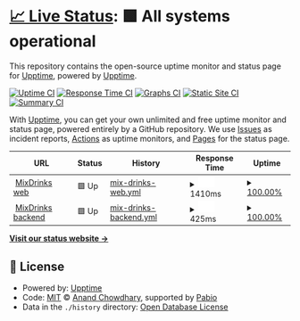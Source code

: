 # [📈 Live Status](https://demo.upptime.js.org): <!--live status--> **🟩 All systems operational**

This repository contains the open-source uptime monitor and status page for [Upptime](https://upptime.js.org), powered by [Upptime](https://github.com/upptime/upptime).

[![Uptime CI](https://github.com/upptime/upptime/workflows/Uptime%20CI/badge.svg)](https://github.com/upptime/upptime/actions?query=workflow%3A%22Uptime+CI%22)
[![Response Time CI](https://github.com/upptime/upptime/workflows/Response%20Time%20CI/badge.svg)](https://github.com/upptime/upptime/actions?query=workflow%3A%22Response+Time+CI%22)
[![Graphs CI](https://github.com/upptime/upptime/workflows/Graphs%20CI/badge.svg)](https://github.com/upptime/upptime/actions?query=workflow%3A%22Graphs+CI%22)
[![Static Site CI](https://github.com/upptime/upptime/workflows/Static%20Site%20CI/badge.svg)](https://github.com/upptime/upptime/actions?query=workflow%3A%22Static+Site+CI%22)
[![Summary CI](https://github.com/upptime/upptime/workflows/Summary%20CI/badge.svg)](https://github.com/upptime/upptime/actions?query=workflow%3A%22Summary+CI%22)

With [Upptime](https://upptime.js.org), you can get your own unlimited and free uptime monitor and status page, powered entirely by a GitHub repository. We use [Issues](https://github.com/upptime/upptime/issues) as incident reports, [Actions](https://github.com/upptime/upptime/actions) as uptime monitors, and [Pages](https://demo.upptime.js.org) for the status page.

<!--start: status pages-->
<!-- This summary is generated by Upptime (https://github.com/upptime/upptime) -->
<!-- Do not edit this manually, your changes will be overwritten -->
<!-- prettier-ignore -->
| URL | Status | History | Response Time | Uptime |
| --- | ------ | ------- | ------------- | ------ |
| <img alt="" src="https://icons.duckduckgo.com/ip3/mixdrinks.org.ico" height="13"> [MixDrinks web](https://mixdrinks.org) | 🟩 Up | [mix-drinks-web.yml](https://github.com/MixDrinks/uptime/commits/HEAD/history/mix-drinks-web.yml) | <details><summary><img alt="Response time graph" src="./graphs/mix-drinks-web/response-time-week.png" height="20"> 1410ms</summary><br><a href="https://demo.upptime.js.org/history/mix-drinks-web"><img alt="Response time 1410" src="https://img.shields.io/endpoint?url=https%3A%2F%2Fraw.githubusercontent.com%2FMixDrinks%2Fuptime%2FHEAD%2Fapi%2Fmix-drinks-web%2Fresponse-time.json"></a><br><a href="https://demo.upptime.js.org/history/mix-drinks-web"><img alt="24-hour response time 1410" src="https://img.shields.io/endpoint?url=https%3A%2F%2Fraw.githubusercontent.com%2FMixDrinks%2Fuptime%2FHEAD%2Fapi%2Fmix-drinks-web%2Fresponse-time-day.json"></a><br><a href="https://demo.upptime.js.org/history/mix-drinks-web"><img alt="7-day response time 1410" src="https://img.shields.io/endpoint?url=https%3A%2F%2Fraw.githubusercontent.com%2FMixDrinks%2Fuptime%2FHEAD%2Fapi%2Fmix-drinks-web%2Fresponse-time-week.json"></a><br><a href="https://demo.upptime.js.org/history/mix-drinks-web"><img alt="30-day response time 1410" src="https://img.shields.io/endpoint?url=https%3A%2F%2Fraw.githubusercontent.com%2FMixDrinks%2Fuptime%2FHEAD%2Fapi%2Fmix-drinks-web%2Fresponse-time-month.json"></a><br><a href="https://demo.upptime.js.org/history/mix-drinks-web"><img alt="1-year response time 1410" src="https://img.shields.io/endpoint?url=https%3A%2F%2Fraw.githubusercontent.com%2FMixDrinks%2Fuptime%2FHEAD%2Fapi%2Fmix-drinks-web%2Fresponse-time-year.json"></a></details> | <details><summary><a href="https://demo.upptime.js.org/history/mix-drinks-web">100.00%</a></summary><a href="https://demo.upptime.js.org/history/mix-drinks-web"><img alt="All-time uptime 100.00%" src="https://img.shields.io/endpoint?url=https%3A%2F%2Fraw.githubusercontent.com%2FMixDrinks%2Fuptime%2FHEAD%2Fapi%2Fmix-drinks-web%2Fuptime.json"></a><br><a href="https://demo.upptime.js.org/history/mix-drinks-web"><img alt="24-hour uptime 100.00%" src="https://img.shields.io/endpoint?url=https%3A%2F%2Fraw.githubusercontent.com%2FMixDrinks%2Fuptime%2FHEAD%2Fapi%2Fmix-drinks-web%2Fuptime-day.json"></a><br><a href="https://demo.upptime.js.org/history/mix-drinks-web"><img alt="7-day uptime 100.00%" src="https://img.shields.io/endpoint?url=https%3A%2F%2Fraw.githubusercontent.com%2FMixDrinks%2Fuptime%2FHEAD%2Fapi%2Fmix-drinks-web%2Fuptime-week.json"></a><br><a href="https://demo.upptime.js.org/history/mix-drinks-web"><img alt="30-day uptime 100.00%" src="https://img.shields.io/endpoint?url=https%3A%2F%2Fraw.githubusercontent.com%2FMixDrinks%2Fuptime%2FHEAD%2Fapi%2Fmix-drinks-web%2Fuptime-month.json"></a><br><a href="https://demo.upptime.js.org/history/mix-drinks-web"><img alt="1-year uptime 100.00%" src="https://img.shields.io/endpoint?url=https%3A%2F%2Fraw.githubusercontent.com%2FMixDrinks%2Fuptime%2FHEAD%2Fapi%2Fmix-drinks-web%2Fuptime-year.json"></a></details>
| <img alt="" src="https://icons.duckduckgo.com/ip3/api.mixdrinks.org.ico" height="13"> [MixDrinks backend](https://api.mixdrinks.org/version) | 🟩 Up | [mix-drinks-backend.yml](https://github.com/MixDrinks/uptime/commits/HEAD/history/mix-drinks-backend.yml) | <details><summary><img alt="Response time graph" src="./graphs/mix-drinks-backend/response-time-week.png" height="20"> 425ms</summary><br><a href="https://demo.upptime.js.org/history/mix-drinks-backend"><img alt="Response time 425" src="https://img.shields.io/endpoint?url=https%3A%2F%2Fraw.githubusercontent.com%2FMixDrinks%2Fuptime%2FHEAD%2Fapi%2Fmix-drinks-backend%2Fresponse-time.json"></a><br><a href="https://demo.upptime.js.org/history/mix-drinks-backend"><img alt="24-hour response time 425" src="https://img.shields.io/endpoint?url=https%3A%2F%2Fraw.githubusercontent.com%2FMixDrinks%2Fuptime%2FHEAD%2Fapi%2Fmix-drinks-backend%2Fresponse-time-day.json"></a><br><a href="https://demo.upptime.js.org/history/mix-drinks-backend"><img alt="7-day response time 425" src="https://img.shields.io/endpoint?url=https%3A%2F%2Fraw.githubusercontent.com%2FMixDrinks%2Fuptime%2FHEAD%2Fapi%2Fmix-drinks-backend%2Fresponse-time-week.json"></a><br><a href="https://demo.upptime.js.org/history/mix-drinks-backend"><img alt="30-day response time 425" src="https://img.shields.io/endpoint?url=https%3A%2F%2Fraw.githubusercontent.com%2FMixDrinks%2Fuptime%2FHEAD%2Fapi%2Fmix-drinks-backend%2Fresponse-time-month.json"></a><br><a href="https://demo.upptime.js.org/history/mix-drinks-backend"><img alt="1-year response time 425" src="https://img.shields.io/endpoint?url=https%3A%2F%2Fraw.githubusercontent.com%2FMixDrinks%2Fuptime%2FHEAD%2Fapi%2Fmix-drinks-backend%2Fresponse-time-year.json"></a></details> | <details><summary><a href="https://demo.upptime.js.org/history/mix-drinks-backend">100.00%</a></summary><a href="https://demo.upptime.js.org/history/mix-drinks-backend"><img alt="All-time uptime 100.00%" src="https://img.shields.io/endpoint?url=https%3A%2F%2Fraw.githubusercontent.com%2FMixDrinks%2Fuptime%2FHEAD%2Fapi%2Fmix-drinks-backend%2Fuptime.json"></a><br><a href="https://demo.upptime.js.org/history/mix-drinks-backend"><img alt="24-hour uptime 100.00%" src="https://img.shields.io/endpoint?url=https%3A%2F%2Fraw.githubusercontent.com%2FMixDrinks%2Fuptime%2FHEAD%2Fapi%2Fmix-drinks-backend%2Fuptime-day.json"></a><br><a href="https://demo.upptime.js.org/history/mix-drinks-backend"><img alt="7-day uptime 100.00%" src="https://img.shields.io/endpoint?url=https%3A%2F%2Fraw.githubusercontent.com%2FMixDrinks%2Fuptime%2FHEAD%2Fapi%2Fmix-drinks-backend%2Fuptime-week.json"></a><br><a href="https://demo.upptime.js.org/history/mix-drinks-backend"><img alt="30-day uptime 100.00%" src="https://img.shields.io/endpoint?url=https%3A%2F%2Fraw.githubusercontent.com%2FMixDrinks%2Fuptime%2FHEAD%2Fapi%2Fmix-drinks-backend%2Fuptime-month.json"></a><br><a href="https://demo.upptime.js.org/history/mix-drinks-backend"><img alt="1-year uptime 100.00%" src="https://img.shields.io/endpoint?url=https%3A%2F%2Fraw.githubusercontent.com%2FMixDrinks%2Fuptime%2FHEAD%2Fapi%2Fmix-drinks-backend%2Fuptime-year.json"></a></details>

<!--end: status pages-->

[**Visit our status website →**](https://demo.upptime.js.org)

## 📄 License

- Powered by: [Upptime](https://github.com/upptime/upptime)
- Code: [MIT](./LICENSE) © [Anand Chowdhary](https://anandchowdhary.com), supported by [Pabio](https://pabio.com)
- Data in the `./history` directory: [Open Database License](https://opendatacommons.org/licenses/odbl/1-0/)
